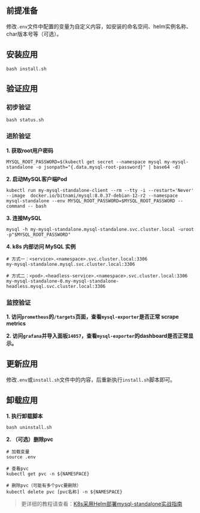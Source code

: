 前提准备
---

修改`.env`文件中配置的变量为自定义内容，如安装的命名空间、helm实例名称、char版本号等（可选）。

安装应用
---

```shell
bash install.sh
```

验证应用
---

### 初步验证

```shell
bash status.sh
```

### 进阶验证

**1. 获取root用户密码**

```shell
MYSQL_ROOT_PASSWORD=$(kubectl get secret --namespace mysql my-mysql-standalone -o jsonpath="{.data.mysql-root-password}" | base64 -d)
```

**2. 启动MySQL客户端Pod**

```shell
kubectl run my-mysql-standalone-client --rm --tty -i --restart='Never' --image  docker.io/bitnami/mysql:8.0.37-debian-12-r2 --namespace mysql-standalone --env MYSQL_ROOT_PASSWORD=$MYSQL_ROOT_PASSWORD --command -- bash
```

**3. 连接MySQL**

```shell
mysql -h my-mysql-standalone.mysql-standalone.svc.cluster.local -uroot -p"$MYSQL_ROOT_PASSWORD"
```

**4. k8s 内部访问 MySQL 实例**

```shell
# 方式一：<service>.<namespace>.svc.cluster.local:3306
my-mysql-standalone.mysql.svc.cluster.local:3306

# 方式二：<pod>.<headless-service>.<namespace>.svc.cluster.local:3306
my-mysql-standalone-0.my-mysql-standalone-headless.mysql.svc.cluster.local:3306
```

### 监控验证

**1. 访问`prometheus`的`/targets`页面，查看`mysql-exporter`是否正常 scrape metrics**

**2. 访问`grafana`并导入面板`14057`，查看`mysql-exporter`的dashboard是否正常显示。**

更新应用
---

修改`.env`或`install.sh`文件中的内容，后重新执行`install.sh`脚本即可。

卸载应用
---

**1. 执行卸载脚本**

```shell
bash uninstall.sh
```

**2. （可选）删除pvc**

```shell
# 加载变量
source .env

# 查看pvc
kubectl get pvc -n ${NAMESPACE}

# 删除pvc（可能有多个pvc要删除）
kubectl delete pvc [pvc名称] -n ${NAMESPACE}
```

> 更详细的教程请查看：[K8s采用Helm部署mysql-standalone实战指南](https://lbs.wiki/pages/a668abcf/)